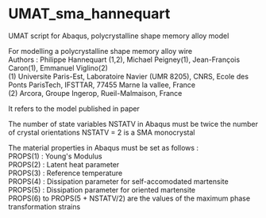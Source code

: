 # UMAT_sma_hannequart
UMAT script for Abaqus, polycrystalline shape memory alloy model  

For modelling a polycrystalline shape memory alloy wire   
Authors : Philippe Hannequart (1,2), Michael Peigney(1), Jean-François Caron(1), Emmanuel Viglino(2)  
(1) Universite Paris-Est, Laboratoire Navier (UMR 8205), CNRS, Ecole des Ponts ParisTech, IFSTTAR, 77455 Marne la vallee, France  
(2) Arcora, Groupe Ingerop, Rueil-Malmaison, France 
  
It refers to the model published in paper 
  
The number of state variables NSTATV in Abaqus must be twice the number of crystal orientations 
NSTATV = 2 is a SMA monocrystal 
  
The material properties in Abaqus must be set as follows :  
PROPS(1) : Young's Modulus  
PROPS(2) : Latent heat parameter  
PROPS(3) : Reference temperature  
PROPS(4) : Dissipation parameter for self-accomodated martensite  
PROPS(5) : Dissipation parameter for oriented martensite  
PROPS(6) to PROPS(5 + NSTATV/2) are the values of the maximum phase transformation strains  

